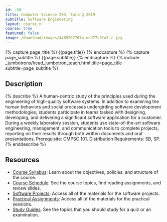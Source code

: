 ```yaml
---
id: -39
title: Computer Science 203, Spring 2019
subtitle: Software Engineering
layout: course_n
course: true
featured: false
image: /download/images/44892077674_edd77c2fa7_z.jpg
---
```


{% capture page_title %} {{page.title}} {% endcapture %}
{% capture page_subtitle %} {{page.subtitle}} {% endcapture %}
{% include _jumbotrons/head_jumbotron_teach.html title=page_title subtitle=page_subtitle %}

## Description

{% describe %}
A human-centric study of the principles used during the engineering of
high-quality software systems. In addition to examining the human behaviors and
social processes undergirding software development methodologies, students
participate in teams tasked with designing, developing, and delivering a
significant software application for a customer. During a weekly laboratory
session, students use state-of-the-art software engineering, management, and
communication tools to complete projects, reporting on their results through
both written documents and oral presentations. Prerequisite: CMPSC
101. Distribution Requirements: SB, SP.
{% enddescribe %}

## Resources

<ul>

<li><a href="https://github.com/Allegheny-Computer-Science-203-S2019/cs203-S2019-syllabus/releases/download/cs203S2019_syllabus-1.0.0/cs203S2019_syllabus.pdf"
class="major">Course Syllabus</a>: Learn about the objectives, policies, and structure of the course.</li>

<li><a href="{{site.baseurl}}teaching/cs203S2019/schedule/"
class="major">Course Schedule</a>: See the course topics, find reading assignments, and review slides.</li>

<li><a href="{{site.baseurl}}teaching/cs203S2019/laboratories/"
class="major">Software Projects</a>: Access all of the materials for the software projects.</li>

<li><a href="{{site.baseurl}}teaching/cs203S2019/practicals/"
class="major">Practical Assignments</a>: Access all of the materials for the practical sessions.</li>

<li><a href="{{site.baseurl}}teaching/cs203S2019/studyguides/"
class="major">Study Guides</a>: See the topics that you should study for a quiz or an examination.</li>

</ul>
